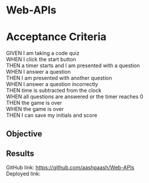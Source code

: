 # Web-APIs
# Acceptance Criteria
GIVEN I am taking a code quiz
<br>WHEN I click the start button
<br>THEN a timer starts and I am presented with a question
<br>WHEN I answer a question
<br>THEN I am presented with another question
<br>WHEN I answer a question incorrectly
<br>THEN time is subtracted from the clock
<br>WHEN all questions are answered or the timer reaches 0
<br>THEN the game is over
<br>WHEN the game is over
<br>THEN I can save my initials and score

## Objective



## Results
GitHub link: https://github.com/aashpaash/Web-APIs
<br> Deployed link:
